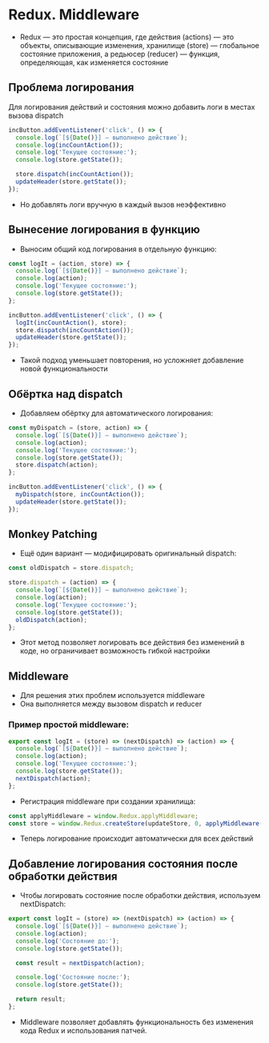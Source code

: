 # Redux. Middleware

- Redux — это простая концепция, где действия (actions) — это объекты, описывающие изменения, хранилище (store) — глобальное состояние приложения, а редьюсер (reducer) — функция, определяющая, как изменяется состояние

## Проблема логирования

Для логирования действий и состояния можно добавить логи в местах вызова dispatch

```ts
incButton.addEventListener('click', () => {
  console.log(`[${Date()}] — выполнено действие`);
  console.log(incCountAction());
  console.log('Текущее состояние:');
  console.log(store.getState());

  store.dispatch(incCountAction());
  updateHeader(store.getState());
});
```

- Но добавлять логи вручную в каждый вызов неэффективно

## Вынесение логирования в функцию

- Выносим общий код логирования в отдельную функцию:

```ts
const logIt = (action, store) => {
  console.log(`[${Date()}] — выполнено действие`);
  console.log(action);
  console.log('Текущее состояние:');
  console.log(store.getState());
};

incButton.addEventListener('click', () => {
  logIt(incCountAction(), store);
  store.dispatch(incCountAction());
  updateHeader(store.getState());
});
```

- Такой подход уменьшает повторения, но усложняет добавление новой функциональности

## Обёртка над dispatch

- Добавляем обёртку для автоматического логирования:

```ts
const myDispatch = (store, action) => {
  console.log(`[${Date()}] — выполнено действие`);
  console.log(action);
  console.log('Текущее состояние:');
  console.log(store.getState());
  store.dispatch(action);
};

incButton.addEventListener('click', () => {
  myDispatch(store, incCountAction());
  updateHeader(store.getState());
});
```

## Monkey Patching

- Ещё один вариант — модифицировать оригинальный dispatch:

```ts
const oldDispatch = store.dispatch;

store.dispatch = (action) => {
  console.log(`[${Date()}] — выполнено действие`);
  console.log(action);
  console.log('Текущее состояние:');
  console.log(store.getState());
  oldDispatch(action);
};
```

- Этот метод позволяет логировать все действия без изменений в коде, но ограничивает возможность гибкой настройки

## Middleware

- Для решения этих проблем используется middleware
- Она выполняется между вызовом dispatch и reducer

### Пример простой middleware:

```ts
export const logIt = (store) => (nextDispatch) => (action) => {
  console.log(`[${Date()}] — выполнено действие`);
  console.log(action);
  console.log('Текущее состояние:');
  console.log(store.getState());
  nextDispatch(action);
};
```

- Регистрация middleware при создании хранилища:

```ts
const applyMiddleware = window.Redux.applyMiddleware;
const store = window.Redux.createStore(updateStore, 0, applyMiddleware(logIt));
```

- Теперь логирование происходит автоматически для всех действий

## Добавление логирования состояния после обработки действия

- Чтобы логировать состояние после обработки действия, используем nextDispatch:

```ts
export const logIt = (store) => (nextDispatch) => (action) => {
  console.log(`[${Date()}] — выполнено действие`);
  console.log(action);
  console.log('Состояние до:');
  console.log(store.getState());

  const result = nextDispatch(action);

  console.log('Состояние после:');
  console.log(store.getState());

  return result;
};
```

- Middleware позволяет добавлять функциональность без изменения кода Redux и использования патчей.
